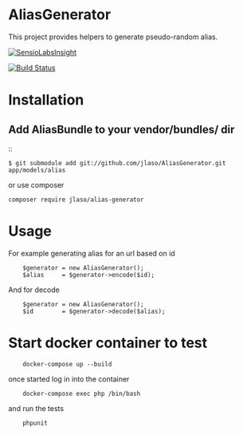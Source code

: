 AliasGenerator
==============

This project provides helpers to generate pseudo-random alias.

[![SensioLabsInsight](https://insight.sensiolabs.com/projects/d7d70442-b52c-4072-8e03-45e6a47e1ca2/mini.png)](https://insight.sensiolabs.com/projects/d7d70442-b52c-4072-8e03-45e6a47e1ca2)

[![Build Status](https://travis-ci.org/jlaso/AliasGenerator.svg?branch=master)](https://travis-ci.org/jlaso/AliasGenerator)

Installation
============

Add AliasBundle to your vendor/bundles/ dir
------------------------------------------

::

    $ git submodule add git://github.com/jlaso/AliasGenerator.git app/models/alias
    
or use composer
    
    composer require jlaso/alias-generator


Usage
=====


For example generating alias for an url based on id

```
    $generator = new AliasGenerator();
    $alias     = $generator->encode($id);
```

And for decode

```
    $generator = new AliasGenerator();
    $id        = $generator->decode($alias);
```

Start docker container to test
==============================

```
    docker-compose up --build
```

once started log in into the container

```
    docker-compose exec php /bin/bash
```

and run the tests

```
    phpunit
```
